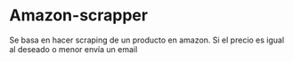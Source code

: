 # Amazon-scrapper
Se basa en hacer scraping de un producto en amazon. Si el precio es igual al deseado o menor envía un email
